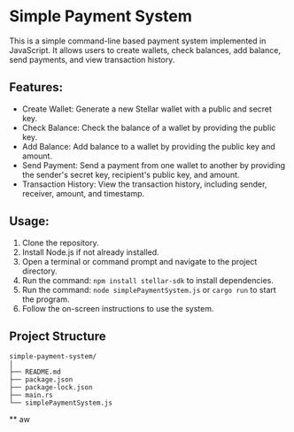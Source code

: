 # Simple Payment System

This is a simple command-line based payment system implemented in JavaScript. It allows users to create wallets, check balances, add balance, send payments, and view transaction history.

## Features:
- Create Wallet: Generate a new Stellar wallet with a public and secret key.
- Check Balance: Check the balance of a wallet by providing the public key.
- Add Balance: Add balance to a wallet by providing the public key and amount.
- Send Payment: Send a payment from one wallet to another by providing the sender's secret key, recipient's public key, and amount.
- Transaction History: View the transaction history, including sender, receiver, amount, and timestamp.

## Usage:
1. Clone the repository.
2. Install Node.js if not already installed.
3. Open a terminal or command prompt and navigate to the project directory.
4. Run the command: `npm install stellar-sdk` to install dependencies.
5. Run the command: `node simplePaymentSystem.js` or `cargo run` to start the program.
6. Follow the on-screen instructions to use the system.

## Project Structure
```
simple-payment-system/
│
├── README.md
├── package.json
├── package-lock.json
├── main.rs
└── simplePaymentSystem.js
```
** aw
